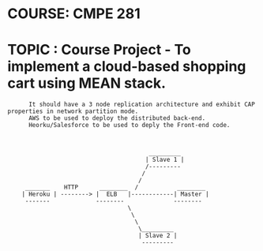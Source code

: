 # COURSE: CMPE 281
# TOPIC : Course Project - To implement a cloud-based shopping cart using MEAN stack.
          It should have a 3 node replication architecture and exhibit CAP properties in network partition mode.
          AWS to be used to deploy the distributed back-end.
          Heorku/Salesforce to be used to deply the Front-end code.
          
          
          
                                            _________
                                           | Slave 1 |
                                           /---------
                                          /
                                         /
         _______    HTTP      ________  /           ________
        | Heroku | --------> |  ELB   |------------| Master |
         -------             --------              --------
                                      \
                                       \
                                        \
                                         \_________
                                         | Slave 2 |
                                          ---------
